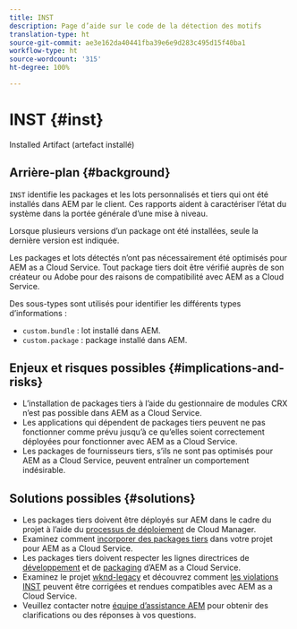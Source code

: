 ```yaml
---
title: INST
description: Page d’aide sur le code de la détection des motifs
translation-type: ht
source-git-commit: ae3e162da40441fba39e6e9d283c495d15f40ba1
workflow-type: ht
source-wordcount: '315'
ht-degree: 100%

---
```



# INST {#inst}

Installed Artifact (artefact installé)

## Arrière-plan {#background}

`INST` identifie les packages et les lots personnalisés et tiers qui ont été installés dans AEM par le client. Ces rapports aident à caractériser l’état du système dans la portée générale d’une mise à niveau.

Lorsque plusieurs versions d’un package ont été installées, seule la dernière version est indiquée.

Les packages et lots détectés n’ont pas nécessairement été optimisés pour AEM as a Cloud Service. Tout package tiers doit être vérifié auprès de son créateur ou Adobe pour des raisons de compatibilité avec AEM as a Cloud Service.

Des sous-types sont utilisés pour identifier les différents types d’informations :

* `custom.bundle` : lot installé dans AEM.
* `custom.package` : package installé dans AEM.

## Enjeux et risques possibles {#implications-and-risks}

* L’installation de packages tiers à l’aide du gestionnaire de modules CRX n’est pas possible dans AEM as a Cloud Service.
* Les applications qui dépendent de packages tiers peuvent ne pas fonctionner comme prévu jusqu’à ce qu’elles soient correctement déployées pour fonctionner avec AEM as a Cloud Service.
* Les packages de fournisseurs tiers, s’ils ne sont pas optimisés pour AEM as a Cloud Service, peuvent entraîner un comportement indésirable.

## Solutions possibles {#solutions}

* Les packages tiers doivent être déployés sur AEM dans le cadre du projet à l’aide du [processus de déploiement](https://experienceleague.adobe.com/docs/experience-manager-cloud-service/implementing/using-cloud-manager/deploy-code.html?lang=fr#deployment-process) de Cloud Manager.
* Examinez comment [incorporer des packages tiers](https://experienceleague.adobe.com/docs/experience-manager-cloud-service/implementing/developing/aem-project-content-package-structure.html?lang=fr#embedding-3rd-party-packages) dans votre projet pour AEM as a Cloud Service.
* Les packages tiers doivent respecter les lignes directrices de [développement](https://experienceleague.adobe.com/docs/experience-manager-cloud-service/implementing/developing/development-guidelines.html?lang=fr) et de [packaging](https://experienceleague.adobe.com/docs/experience-manager-cloud-service/implementing/developing/repository-structure-package.html?lang=fr) d’AEM as a Cloud Service.
* Examinez le projet [wknd-legacy](https://github.com/adobe/aem-guides-wknd-legacy/tree/code/inst) et découvrez comment [les violations INST](https://github.com/adobe/aem-guides-wknd-legacy/compare/main...code/inst) peuvent être corrigées et rendues compatibles avec AEM as a Cloud Service.
* Veuillez contacter notre [équipe d’assistance AEM](https://helpx.adobe.com/fr/enterprise/using/support-for-experience-cloud.html) pour obtenir des clarifications ou des réponses à vos questions.
